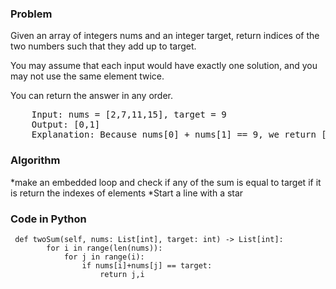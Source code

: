 <h3> Problem </h3>
Given an array of integers nums and an integer target, return indices of the two numbers such that they add up to target.

You may assume that each input would have exactly one solution, and you may not use the same element twice.

You can return the answer in any order.

<pre>
    Input: nums = [2,7,11,15], target = 9
    Output: [0,1]
    Explanation: Because nums[0] + nums[1] == 9, we return [0, 1].
</pre>

<h3> Algorithm </h3>
*make an embedded loop and check if any of the sum is equal to target if it is return the indexes of elements
*Start a line with a star 

<h3> Code in Python</h3>

<pre><code> def twoSum(self, nums: List[int], target: int) -> List[int]:
        for i in range(len(nums)):
            for j in range(i):
                if nums[i]+nums[j] == target:
                    return j,i </code></pre>
